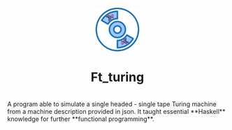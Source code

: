<p align="center">
  <img src="logo.png" width="100" alt="Ft_turing" />
</p>

<h1 align="center">
	Ft_turing
</h1>
<br/>
	A program able to simulate a single headed - single tape Turing machine from a machine description provided in json.
	It taught essential **Haskell** knowledge for further **functional programming**.
<br/>
